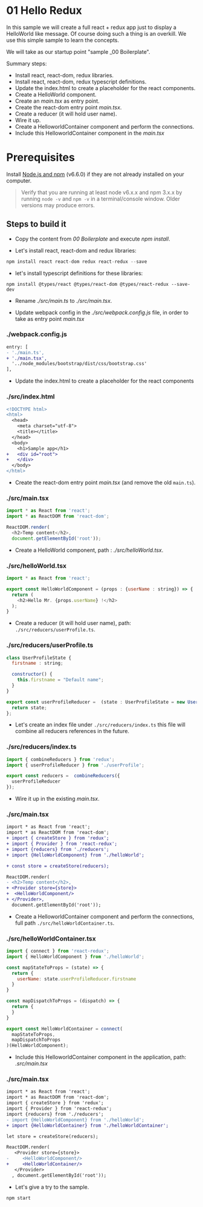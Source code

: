 # 01 Hello Redux

In this sample we will create a full react + redux app just to display a HelloWorld like message.
Of course doing such a thing is an overkill. We use this simple sample to learn the
concepts.

We will take as our startup point "sample _00 Boilerplate".


Summary steps:

- Install react, react-dom, redux libraries.
- Install react, react-dom, redux typescript definitions.
- Update the index.html to create a placeholder for the react components.
- Create a HelloWorld component.
- Create an _main.tsx_ as entry point.
- Create the react-dom entry point _main.tsx_.
- Create a reducer (it will hold user name).
- Wire it up.
- Create a HelloworldContainer component and perform the connections.
- Include this HelloworldContainer component in the _main.tsx_

# Prerequisites

Install [Node.js and npm](https://nodejs.org/en/) (v6.6.0) if they are not already installed on your computer.

> Verify that you are running at least node v6.x.x and npm 3.x.x by running `node -v` and `npm -v` in a terminal/console window. Older versions may produce errors.

## Steps to build it

- Copy the content from _00 Boilerplate_ and execute _npm install_.

- Let's install react, react-dom and redux libraries:

```javascript
npm install react react-dom redux react-redux --save
```

- let's install typescript definitions for these libraries:

```
npm install @types/react @types/react-dom @types/react-redux --save-dev
```

- Rename _./src/main.ts_ to _./src/main.tsx_.

- Update webpack config in the _./src/webpack.config.js_ file, in order to take as entry point _main.tsx_

### ./webpack.config.js
```diff
entry: [
- './main.ts',
+ './main.tsx',
  '../node_modules/bootstrap/dist/css/bootstrap.css'
],

```

- Update the index.html to create a placeholder for the react components

### ./src/index.html
```diff
<!DOCTYPE html>
<html>
  <head>
    <meta charset="utf-8">
    <title></title>
  </head>
  <body>
    <h1>Sample app</h1>
+   <div id="root">
+   </div>    
  </body>
</html>
```

- Create the react-dom entry point _main.tsx_ (and remove the old `main.ts`).

### ./src/main.tsx
```javascript
import * as React from 'react';
import * as ReactDOM from 'react-dom';

ReactDOM.render(
  <h2>Temp content</h2>,
  document.getElementById('root'));

```

- Create a HelloWorld component, path : _./src/helloWorld.tsx_.

### ./src/helloWorld.tsx
```javascript
import * as React from 'react';

export const HelloWorldComponent = (props : {userName : string}) => {
  return (
    <h2>Hello Mr. {props.userName} !</h2>
  );
}
```

- Create a reducer (it will hold user name), path: `./src/reducers/userProfile.ts`.

### ./src/reducers/userProfile.ts
```javascript
class UserProfileState {
  firstname : string;

  constructor() {
    this.firstname = "Default name";
  }
}

export const userProfileReducer =  (state : UserProfileState = new UserProfileState(), action) => {
  return state;
};

```

- Let's create an index file under `./src/reducers/index.ts` this file will
combine all reducers references in the future.

### ./src/reducers/index.ts
```javascript
import { combineReducers } from 'redux';
import { userProfileReducer } from './userProfile';

export const reducers =  combineReducers({
  userProfileReducer
});

```

- Wire it up in the existing _main.tsx_.

### ./src/main.tsx
```diff
import * as React from 'react';
import * as ReactDOM from 'react-dom';
+ import { createStore } from 'redux';
+ import { Provider } from 'react-redux';
+ import {reducers} from './reducers';
+ import {HelloWorldComponent} from './helloWorld';

+ const store = createStore(reducers);

ReactDOM.render(
- <h2>Temp content</h2>,
+ <Provider store={store}>
+  <HelloWorldComponent/>
+ </Provider>,
  document.getElementById('root'));

```

- Create a HelloworldContainer component and perform the connections, full path
`./src/helloWorldContainer.ts`.

### ./src/helloWorldContainer.tsx
```javascript
import { connect } from 'react-redux';
import { HelloWorldComponent } from './helloWorld';

const mapStateToProps = (state) => {
  return {
    userName: state.userProfileReducer.firstname
  }
}

const mapDispatchToProps = (dispatch) => {
  return {
  }
}

export const HelloWorldContainer = connect(
  mapStateToProps,
  mapDispatchToProps
)(HelloWorldComponent);

```

- Include this HelloworldContainer component in the application, path: _.src/main.tsx_

### ./src/main.tsx
```diff
import * as React from 'react';
import * as ReactDOM from 'react-dom';
import { createStore } from 'redux';
import { Provider } from 'react-redux';
import {reducers} from './reducers';
- import {HelloWorldComponent} from './helloWorld';
+ import {HelloWorldContainer} from './helloWorldContainer';

let store = createStore(reducers);

ReactDOM.render(
   <Provider store={store}>
-     <HelloWorldComponent/>
+     <HelloWorldContainer/>
   </Provider>
  , document.getElementById('root'));

```

- Let's give a try to the sample.

```
npm start
```